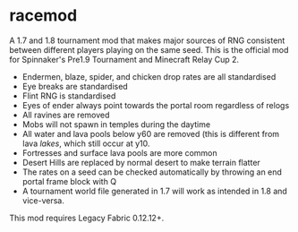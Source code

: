 # racemod
A 1.7 and 1.8 tournament mod that makes major sources of RNG consistent between different players playing on the same seed. This is the official mod for Spinnaker's Pre1.9 Tournament and Minecraft Relay Cup 2.

- Endermen, blaze, spider, and chicken drop rates are all standardised
- Eye breaks are standardised
- Flint RNG is standardised
- Eyes of ender always point towards the portal room regardless of relogs
- All ravines are removed
- Mobs will not spawn in temples during the daytime
- All water and lava pools below y60 are removed (this is different from lava *lakes*, which still occur at y10.
- Fortresses and surface lava pools are more common
- Desert Hills are replaced by normal desert to make terrain flatter
- The rates on a seed can be checked automatically by throwing an end portal frame block with Q
- A tournament world file generated in 1.7 will work as intended in 1.8 and vice-versa.

This mod requires Legacy Fabric 0.12.12+.
